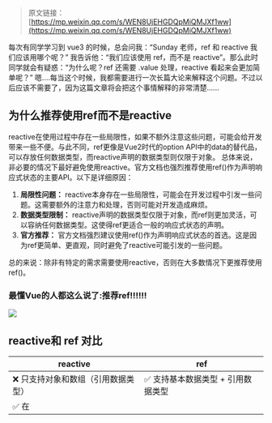 > 原文链接：[https://mp.weixin.qq.com/s/WEN8UjEHGDQpMiQMJXf1ww](https://mp.weixin.qq.com/s/WEN8UjEHGDQpMiQMJXf1ww)

每次有同学学习到 vue3 的时候，总会问我：“Sunday 老师，ref 和 reactive 我们应该用哪个呢？” 我告诉他：“我们应该使用 ref，而不是 reactive”。那么此时同学就会有疑惑：“为什么呢？ref 还需要 .value 处理，reactive 看起来会更加简单呢？”
嗯....每当这个时候，我都需要进行一次长篇大论来解释这个问题。不过以后应该不需要了，因为这篇文章将会把这个事情解释的非常清楚......
## 为什么推荐使用ref而不是reactive
reactive在使用过程中存在一些局限性，如果不额外注意这些问题，可能会给开发带来一些不便。与此不同，ref更像是Vue2时代的option API中的data的替代品，可以存放任何数据类型，而reactive声明的数据类型则仅限于对象。
总体来说，非必要的情况下最好避免使用reactive。官方文档也强烈推荐使用ref()作为声明响应式状态的主要API。以下是详细原因：

1. **局限性问题：** reactive本身存在一些局限性，可能会在开发过程中引发一些问题。这需要额外的注意力和处理，否则可能对开发造成麻烦。
2. **数据类型限制：** reactive声明的数据类型仅限于对象，而ref则更加灵活，可以容纳任何数据类型。这使得ref更适合一般的响应式状态的声明。
3. **官方推荐：** 官方文档强烈建议使用ref()作为声明响应式状态的首选。这是因为ref更简单、更直观，同时避免了reactive可能引发的一些问题。

总的来说：除非有特定的需求需要使用reactive，否则在大多数情况下更推荐使用ref()。
### 最懂Vue的人都这么说了:推荐ref!!!!!!
![](https://cdn.nlark.com/yuque/0/2024/webp/36013995/1706849515374-70d97d83-1b89-47aa-ae75-b8c3d1e218ca.webp#averageHue=%23b1b2af&clientId=u28564654-6ba7-4&from=paste&id=u46dafa00&originHeight=1001&originWidth=1080&originalType=url&ratio=1&rotation=0&showTitle=false&status=done&style=none&taskId=u691b807a-4c14-4ef1-8fb7-2042d7bea8d&title=)
## reactive和 ref 对比
| reactive | ref |
| --- | --- |
| ❌ 只支持对象和数组（引用数据类型） | ✅ 支持基本数据类型 + 引用数据类型 |
| ✅ 在 <script> 和 <template> 中无差别使用 | ❌ 在 <script> 和 <template> 使用方式不同（在 <script> 中要使用 .value） |
| ❌ 重新分配一个新对象会丢失响应性 | ✅ 重新分配一个新对象**不会**失去响应 |
| 能直接访问属性 | 需要使用 .value 访问属性 |
| ❌ 将对象传入函数时，失去响应 | ✅ 传入函数时，不会失去响应 |
| ❌ 解构时会丢失响应性，需使用 toRefs | ❌ 解构对象时会丢失响应性，需使用 toRefs |

即：

- ref 用于将基本类型的数据和引用数据类型（对象）转换为响应式数据，通过 .value 访问和修改。
- reactive 用于将对象转换为响应式数据，可以直接访问和修改属性，适用于复杂的嵌套对象和数组。
## 01: reactive 有限的值类型
### reactive 只能声明引用数据类型（对象）
```javascript
php
复制代码let obj = reactive({
  name: '小明',
  age: 18
})
```
### ref 既能声明基本数据类型，也能声明对象和数组
Vue 提供了 ref() 方法，允许我们创建可以使用**任何值类型**的响应式 ref。
```javascript
csharp
复制代码// 对象
const state = ref({})
// 数组
const state2 = ref([])
```
使用 ref，你可以灵活地声明基本数据类型、对象或数组，而不受像 reactive 那样只能处理引用数据类型的限制。这为开发提供了更大的灵活性，尤其是在处理不同类型的数据时。
## 02: reactive 使用不当会失去响应
使用 reactive 时，如果不当使用，可能导致响应性失效，带来一些困扰。这可能让开发者在愉快编码的同时，突然发现某些操作失去了响应性，不明所以。因此，建议在不了解 reactive 失去响应的情况下慎用，而更推荐使用 ref。
### 1. 赋值给 reactive 一个整个对象或 reactive 对象
#### 赋值一个普通对象
```javascript
ini
复制代码let state = reactive({ count: 0 })
// 这个赋值将导致 state 失去响应
state = { count: 1 }
```
#### 赋值一个 reactive 对象
```javascript
xml
复制代码<template>
  {{ state }}
  </template>    

  <script setup>
  const state = reactive({ count: 0 })
// 在 nextTick 异步方法中修改 state 的值
nextTick(() => {
  // 并不会触发修改 DOM ，说明失去响应了
  state = reactive({ count: 11 });
});
</script>
```
在 nextTick 中给 state 赋值一个 reactive 的响应式对象，但是 DOM 并没有更新。
**解决方法：**

1. 不要直接整个对象替换，一个个属性赋值
```javascript
ini
复制代码let state = reactive({ count: 0 })
// state = { count: 1 }
state.count = 1
```

1. 使用 Object.assign
```javascript
ini
复制代码let state = reactive({ count: 0 })
// state = { count: 1 }，state 不会失去响应
state = Object.assign(state, { count: 1 })
```

1. 使用 ref 定义对象
```javascript
ini
复制代码let state = ref({ count: 0 })
state.value = { count: 1 }
```
### 2. 将 reactive 对象的属性赋值给变量（断开连接/深拷贝）
这种操作类似于深拷贝，不再共享同一内存地址，而是只是字面量的赋值，对该变量的赋值不会影响原来对象的属性值。
```javascript
javascript
复制代码let state = reactive({ count: 0 })
// 赋值给 n，n 和 state.count 不再共享响应性连接
let n = state.count
// 不影响原始的 state
n++
console.log(state.count) // 0
```
**解决方案：**

- 避免将 reactive 对象的属性赋值给变量。
### 3. 直接 reactive 对象解构时
直接解构会失去响应。
```
csharp
复制代码let state = reactive({ count: 0 })
// 普通解构，count 和 state.count 失去了响应性连接
let { count } = state
count++ // state.count 值依旧是 0
```
**解决方案：**
使用 toRefs 解构，解构后的属性是 ref 的响应式变量。
```javascript
scss
复制代码const state = reactive({ count: 0 })
// 使用 toRefs 解构，后的属性为 ref 的响应式变量
let { count } = toRefs(state)
count.value++ // state.count 值改变为 1
```
## 建议：ref 一把梭
推荐使用 ref，总结原因如下：

1. reactive 有限的值类型：只能声明引用数据类型（对象/数组）。
2. reactive 在一些情况下会失去响应，这可能导致数据回显失去响应（数据改了，DOM 没更新）。
   - 给响应式对象的字面量赋一整个普通对象或 reactive 对象将导致 reactive 声明的响应式数据失去响应。
3. ref 适用范围更广，可声明基本数据类型和引用数据类型。

虽然使用 ref 声明的变量在读取和修改时都需要加 .value 小尾巴，但正因为有这个小尾巴，我们在 review 代码的时候就很清楚知道这是一个 ref 声明的响应式数据。
### ref 的 .value 好麻烦！
ref 声明的响应式变量携带迷人的 .value 小尾巴，让我们一眼就能确定它是一个响应式变量。虽然使用 ref 声明的变量在读取和修改时都需要加 .value 小尾巴，但是正因为有这个小尾巴，我们在 review 代码的时候就很清楚知道这是一个 ref 声明的响应式数据。
可能有些人不喜欢这个迷人小尾巴，如果我能自动补全，阁下又如何应对？
### Volar 插件能自动补全 .value（强烈推荐！！！！！）
推荐 ref 一把梭，但是 ref 又得到处 .value，那就交给插件来完成吧！

- Volar 自动补全 .value（不是默认开启，需要手动开启）

reactive 重新赋值丢失响应是因为引用地址变了，被 proxy 代理的对象已经不是原来的那个，所以丢失响应了。其实 ref 也是一样的，当把 .value 那一层替换成另外一个有着 .value 的对象也会丢失响应。ref 定义的属性等价于 reactive({ value: xxx })。
另外，说使用 Object.assign 为什么可以更新模板：
Object.assign 解释是这样的：如果目标对象与源对象具有相同的键（属性名），则目标对象中的属性将被源对象中的属性覆盖，后面的源对象的属性将类似地覆盖前面的源对象的同名属性。
那个解决方法里不用重新赋值，直接 Object.assign(state, { count: 1 }) 即可，所以只要 proxy 代理的引用地址没变，就会一直存在响应性
```javascript
ini
复制代码<template>
  {{ state.a }}
{{ state.b }}
{{ state.c }}
</template>

  <script>
  let state = reactive({ a: 1, b: 2, c: 3 })
onMounted(() => {
  // 通过 AJAX 请求获取的数据，回显到 reactive，如果处理不好将导致变量失去响应
  // 回显失败，给响应式数据赋值一个普通对象
  state = { a: 11, b: 22, c: 333 }
  // 回显成功，一个个属性赋值
  state.a = 11
  state.b = 22
  state.c = 33
})
  </script>
```
上面这个例子如果是使用 ref 进行声明，直接赋值即可，不需要将属性拆分一个个赋值。使用 ref 替代 reactive：
```javascript
xml
复制代码<template>
  {{ state.a }}
{{ state.b }}
{{ state.c }}
</template>

  <script>
  let state = ref({ a: 1, b: 2, c: 3 })
onMounted(() => {
  // 回显成功
  state.value = { a: 11, b: 22, c: 333 }
})
  </script>
```
